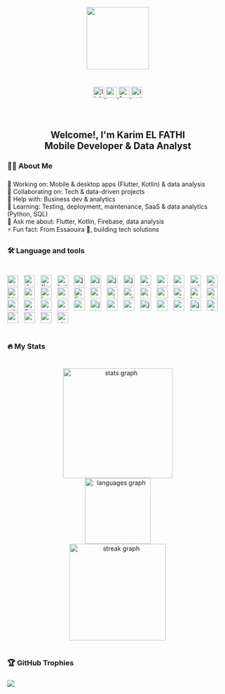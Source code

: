 <br clear="both">

<div align="center">
  <img height="142" src="https://media.giphy.com/media/M9gbBd9nbDrOTu1Mqx/giphy.gif"  />
</div>

###

<br clear="both">

<div align="center">
  <a href="https://www.linkedin.com/in/karim-elfathi/" target="_blank">
    <img src="https://img.shields.io/static/v1?message=LinkedIn&logo=linkedin&label=&color=0077B5&logoColor=white&labelColor=&style=for-the-badge" height="25" alt="linkedin logo"  />
  </a>
  <a href="mailto:karimelfathi3@gmail.com" target="_blank">
    <img src="https://img.shields.io/static/v1?message=Gmail&logo=gmail&label=&color=D14836&logoColor=white&labelColor=&style=for-the-badge" height="25" alt="gmail logo"  />
  </a>
  <a href="https://web.facebook.com/karim.elfatihi.31" target="_blank">
    <img src="https://img.shields.io/static/v1?message=Facebook&logo=facebook&label=&color=1877F2&logoColor=white&labelColor=&style=for-the-badge" height="25" alt="facebook logo"  />
  </a>
  <a href="https://www.instagram.com/elfathi.karim/" target="_blank">
    <img src="https://img.shields.io/static/v1?message=Instagram&logo=instagram&label=&color=E4405F&logoColor=white&labelColor=&style=for-the-badge" height="25" alt="instagram logo"  />
  </a>
</div>

###

<br clear="both">

<h2 align="center">Welcome!, I'm Karim EL FATHI<br>Mobile Developer & Data Analyst</h2>

###

<h3 align="left">👩‍💻  About Me</h3>

###

<p align="left">🔭 Working on: Mobile & desktop apps (Flutter, Kotlin) & data analysis<br>👯 Collaborating on: Tech & data-driven projects<br>🤝 Help with: Business dev & analytics<br>🌱 Learning: Testing, deployment, maintenance, SaaS & data analytics (Python, SQL)<br>💬 Ask me about: Flutter, Kotlin, Firebase, data analysis<br>⚡ Fun fact: From Essaouira 🌊, building tech solutions</p>

###

<h3 align="left">🛠 Language and tools</h3>

###

<br clear="both">

<div align="left">
  <img src="https://img.shields.io/badge/Android-3DDC84?logo=android&logoColor=black&style=for-the-badge" height="25" alt="android logo"  />
  <img width="5" />
  <img src="https://img.shields.io/badge/Dart-0175C2?logo=dart&logoColor=white&style=for-the-badge" height="25" alt="dart logo"  />
  <img width="5" />
  <img src="https://img.shields.io/badge/Flutter-02569B?logo=flutter&logoColor=white&style=for-the-badge" height="25" alt="flutter logo"  />
  <img width="5" />
  <img src="https://img.shields.io/badge/Kotlin-7F52FF?logo=kotlin&logoColor=white&style=for-the-badge" height="25" alt="kotlin logo"  />
  <img width="5" />
  <img src="https://img.shields.io/badge/jetpack%20compose-000000?logo=jetpackcompose&logoColor=white&style=for-the-badge" height="25" alt="jetpackcompose logo"  />
  <img width="5" />
  <img src="https://skillicons.dev/icons?i=java" height="25" alt="java logo"  />
  <img width="5" />
  <img src="https://img.shields.io/badge/JavaScript-F7DF1E?logo=javascript&logoColor=black&style=for-the-badge" height="25" alt="javascript logo"  />
  <img width="5" />
  <img src="https://img.shields.io/badge/jQuery-0769AD?logo=jquery&logoColor=white&style=for-the-badge" height="25" alt="jquery logo"  />
  <img width="5" />
  <img src="https://img.shields.io/badge/Python-3776AB?logo=python&logoColor=white&style=for-the-badge" height="25" alt="python logo"  />
  <img width="5" />
  <img src="https://img.shields.io/badge/NumPy-013243?logo=numpy&logoColor=white&style=for-the-badge" height="25" alt="numpy logo"  />
  <img width="5" />
  <img src="https://img.shields.io/badge/pandas-150458?logo=pandas&logoColor=white&style=for-the-badge" height="25" alt="pandas logo"  />
  <img width="5" />
  <img src="https://img.shields.io/badge/C++-00599C?logo=cplusplus&logoColor=white&style=for-the-badge" height="25" alt="cplusplus logo"  />
  <img width="5" />
  <img src="https://img.shields.io/badge/PHP-777BB4?logo=php&logoColor=black&style=for-the-badge" height="25" alt="php logo"  />
  <img width="5" />
  <img src="https://img.shields.io/badge/HTML5-E34F26?logo=html5&logoColor=white&style=for-the-badge" height="25" alt="html5 logo"  />
  <img width="5" />
  <img src="https://img.shields.io/badge/CSS-1572B6?logo=css&logoColor=white&style=for-the-badge" height="25" alt="css logo"  />
  <img width="5" />
  <img src="https://img.shields.io/badge/Bootstrap-7952B3?logo=bootstrap&logoColor=white&style=for-the-badge" height="25" alt="bootstrap logo"  />
  <img width="5" />
  <img src="https://img.shields.io/badge/WordPress-21759B?logo=wordpress&logoColor=white&style=for-the-badge" height="25" alt="wordpress logo"  />
  <img width="5" />
  <img src="https://img.shields.io/badge/Firebase-FFCA28?logo=firebase&logoColor=black&style=for-the-badge" height="25" alt="firebase logo"  />
  <img width="5" />
  <img src="https://img.shields.io/badge/Supabase-3ECF8E?logo=supabase&logoColor=black&style=for-the-badge" height="25" alt="supabase logo"  />
  <img width="5" />
  <img src="https://img.shields.io/badge/Microsoft SQL Server-CC2927?logo=microsoftsqlserver&logoColor=white&style=for-the-badge" height="25" alt="microsoftsqlserver logo"  />
  <img width="5" />
  <img src="https://img.shields.io/badge/SQLite-003B57?logo=sqlite&logoColor=white&style=for-the-badge" height="25" alt="sqlite logo"  />
  <img width="5" />
  <img src="https://img.shields.io/badge/MySQL-4479A1?logo=mysql&logoColor=white&style=for-the-badge" height="25" alt="mysql logo"  />
  <img width="5" />
  <img src="https://img.shields.io/badge/MongoDB-47A248?logo=mongodb&logoColor=white&style=for-the-badge" height="25" alt="mongodb logo"  />
  <img width="5" />
  <img src="https://img.shields.io/badge/Git-F05032?logo=git&logoColor=white&style=for-the-badge" height="25" alt="git logo"  />
  <img width="5" />
  <img src="https://img.shields.io/badge/GitKraken-179287?logo=gitkraken&logoColor=white&style=for-the-badge" height="25" alt="krakenjs logo"  />
  <img width="5" />
  <img src="https://img.shields.io/badge/GitHub-181717?logo=github&logoColor=white&style=for-the-badge" height="25" alt="github logo"  />
  <img width="5" />
  <img src="https://img.shields.io/badge/GitHub Actions-2088FF?logo=githubactions&logoColor=white&style=for-the-badge" height="25" alt="githubactions logo"  />
  <img width="5" />
  <img src="https://img.shields.io/badge/Figma-F24E1E?logo=figma&logoColor=white&style=for-the-badge" height="25" alt="figma logo"  />
  <img width="5" />
  <img src="https://img.shields.io/badge/Canva-00C4CC?logo=canva&logoColor=black&style=for-the-badge" height="25" alt="canva logo"  />
  <img width="5" />
  <img src="https://img.shields.io/badge/Android Studio-3DDC84?logo=androidstudio&logoColor=black&style=for-the-badge" height="25" alt="androidstudio logo"  />
  <img width="5" />
  <img src="https://img.shields.io/badge/Visual Studio Code-007ACC?logo=visualstudiocode&logoColor=white&style=for-the-badge" height="25" alt="vscode logo"  />
  <img width="5" />
  <img src="https://img.shields.io/badge/JetBrains-000000?logo=jetbrains&logoColor=white&style=for-the-badge" height="25" alt="jetbrains logo"  />
  <img width="5" />
  <img src="https://img.shields.io/badge/PyCharm-000000?logo=pycharm&logoColor=white&style=for-the-badge" height="25" alt="pycharm logo"  />
  <img width="5" />
  <img src="https://img.shields.io/badge/Anaconda-44A833?logo=anaconda&logoColor=white&style=for-the-badge" height="25" alt="anaconda logo"  />
  <img width="5" />
  <img src="https://img.shields.io/badge/Jupyter-F37626?logo=jupyter&logoColor=black&style=for-the-badge" height="25" alt="jupyter logo"  />
  <img width="5" />
  <img src="https://img.shields.io/badge/Gradle-02303A?logo=gradle&logoColor=white&style=for-the-badge" height="25" alt="gradle logo"  />
  <img width="5" />
  <img src="https://img.shields.io/badge/CMake-064F8C?logo=cmake&logoColor=white&style=for-the-badge" height="25" alt="cmake logo"  />
  <img width="5" />
  <img src="https://img.shields.io/badge/Jira-0052CC?logo=jira&logoColor=white&style=for-the-badge" height="25" alt="jira logo"  />
  <img width="5" />
  <img src="https://img.shields.io/badge/Clickup-000000?logo=clickup&logoColor=white&style=for-the-badge" height="25" alt="clickup logo"  />
  <img width="5" />
  <img src="https://img.shields.io/badge/Postman-FF6C37?logo=postman&logoColor=black&style=for-the-badge" height="25" alt="postman logo"  />
  <img width="5" />
  <img src="https://img.shields.io/badge/Apache-D22128?logo=apache&logoColor=white&style=for-the-badge" height="25" alt="apache logo"  />
  <img width="5" />
  <img src="https://img.shields.io/badge/Google Cloud-4285F4?logo=googlecloud&logoColor=white&style=for-the-badge" height="25" alt="googlecloud logo"  />
  <img width="5" />
  <img src="https://img.shields.io/badge/Stack Overflow-F58025?logo=stackoverflow&logoColor=black&style=for-the-badge" height="25" alt="stackoverflow logo"  />
</div>

<br clear="both">

<h3 align="left">🔥   My Stats </h3>

###

<br clear="both">

<div align="center">
  <img src="https://github-readme-stats.vercel.app/api?username=KarimEFTH&hide_title=false&hide_rank=false&show_icons=true&include_all_commits=true&count_private=true&disable_animations=false&theme=dracula&locale=en&hide_border=false&order=1" height="250" alt="stats graph" /> <br>
  <img src="https://github-readme-stats.vercel.app/api/top-langs?username=KarimEFTH&locale=en&hide_title=false&layout=compact&card_width=320&langs_count=5&theme=dracula&hide_border=false&order=2" height="150" alt="languages graph" /> <br>
  <img src="https://streak-stats.demolab.com?user=KarimEFTH&locale=en&mode=daily&theme=dark&hide_border=false&border_radius=5&order=3" height="220" alt="streak graph"  />
</div>

<br clear="both">

### 🏆 GitHub Trophies
###
![](https://github-profile-trophy.vercel.app/?username=KarimEFTH&theme=radical&no-frame=false&no-bg=false&margin-w=4)
